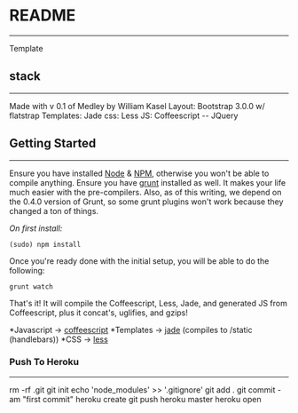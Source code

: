 # README
-----
Template

## stack
-----
Made with v 0.1 of Medley by William Kasel
Layout: Bootstrap 3.0.0 w/ flatstrap
Templates: Jade
css: Less
JS: Coffeescript -- JQuery

## Getting Started
-----
Ensure you have installed [Node](nodejs.org) & [NPM](https://npmjs.org/), otherwise you won't be able to compile anything. Ensure you have [grunt](https://github.com/gruntjs/grunt/) installed as well. It makes your life much easier with the pre-compilers. Also, as of this writing, we depend on the 0.4.0 version of Grunt, so some grunt plugins won't work because they changed a ton of things. 

_On first install:_

  `(sudo) npm install`

Once you're ready done with the initial setup, you will be able to do the following:
  
  `grunt watch`
  
That's it! It will compile the Coffeescript, Less, Jade, and generated JS from Coffeescript, plus it concat's, uglifies, and gzips!

*Javascript -> [coffeescript](js/coffee)
*Templates -> [jade](templates/jade) (compiles to /static (handlebars))
*CSS -> [less](css/less)

### Push To Heroku
---
  rm -rf .git
  git init
  echo 'node_modules' >> '.gitignore'
  git add .
  git commit -am "first commit"
  heroku create
  git push heroku master
  heroku open
